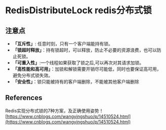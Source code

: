 # RedisDistributeLock redis分布式锁

## 注意点

* **「互斥性」**: 任意时刻，只有一个客户端能持有锁。
* **「锁超时释放」**：持有锁超时，可以释放，防止不必要的资源浪费，也可以防止死锁。
* **「可重入性」**:一个线程如果获取了锁之后,可以再次对其请求加锁。
* **「高性能和高可用」**：加锁和解锁需要开销尽可能低，同时也要保证高可用，避免分布式锁失效。
* **「安全性」**：锁只能被持有的客户端删除，不能被其他客户端删除

## References <a href="#activity-name" id="activity-name"></a>

Redis实现分布式锁的7种方案，及正确使用姿势！[https://www.cnblogs.com/wangyingshuo/p/14510524.html](https://www.cnblogs.com/wangyingshuo/p/14510524.html)
